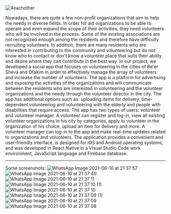 ![4eachother](https://user-images.githubusercontent.com/44543472/121578628-8ba63300-ca33-11eb-865a-ed939170a6fd.png)

Nowadays, there are quite a few non-profit organizations that aim to help the needy in 
diverse fields. In order for aid organizations to be able to operate and even expand the 
scope of their activities, they need volunteers who will be involved in the process. Some 
of the existing associations are not recognized enough among the residents and therefore 
have difficulty recruiting volunteers. In addition, there are many residents who are 
interested in contributing to the community and volunteering but do not know who to 
contact or don't know a volunteer place that suits their ability and desire where they can 
contribute in the best way.
In our project, we developed a social app that focuses on volunteering in the cities of Be'er 
Sheva and Ofakim in order to effectively manage the array of volunteers and increase the 
number of volunteers. The app is a platform for advertising and exposing the activities of 
the organizations and will communicate between the residents who are interested in 
volunteering and the volunteer organizations and the needy through the volunteer director 
in the city.
The app has additional options such as: uploading items for delivery, time-dependent 
volunteering and volunteering with the elderly and people with disabilities that require 
access.
The app has two types of users: volunteer and volunteer manager. 
A volunteer can register and log-in, view all existing volunteer organizations in his city 
by categories, apply to volunteer in the organization of his choice, upload an item for 
delivery and more.
A volunteer manager can log-in to the app and make real-time updates related to 
organizations and volunteers.
The application provides a convenient and user-friendly interface, is designed for iOS and 
Android operating systems, and was developed in React Native in a Visual Studio Code 
work environment, JavaScript language and Firebase database.

_______________________________________________________________________________________________________________

Some screenshots:
![WhatsApp Image 2021-06-10 at 21 37 57](https://user-images.githubusercontent.com/44543472/121579426-6239d700-ca34-11eb-92fd-338ee8bb5b1b.jpeg)
![WhatsApp Image 2021-06-10 at 21 37 40](https://user-images.githubusercontent.com/44543472/121579431-636b0400-ca34-11eb-8c7e-096e9348d610.jpeg)
![WhatsApp Image 2021-06-10 at 21 37 11](https://user-images.githubusercontent.com/44543472/121579433-636b0400-ca34-11eb-9d25-7210823d1694.jpeg)
![WhatsApp Image 2021-06-10 at 21 37 10 (1)](https://user-images.githubusercontent.com/44543472/121579438-64039a80-ca34-11eb-9b3a-d0cb05f1e959.jpeg)
![WhatsApp Image 2021-06-10 at 21 37 10](https://user-images.githubusercontent.com/44543472/121579441-649c3100-ca34-11eb-8ca2-001558f8a89e.jpeg)
![WhatsApp Image 2021-06-10 at 21 37 09 (1)](https://user-images.githubusercontent.com/44543472/121579443-649c3100-ca34-11eb-8047-4ef3f2e1ef5b.jpeg)
![WhatsApp Image 2021-06-10 at 21 37 09](https://user-images.githubusercontent.com/44543472/121579445-6534c780-ca34-11eb-84fd-f71801c6390f.jpeg)
![WhatsApp Image 2021-06-10 at 21 37 08](https://user-images.githubusercontent.com/44543472/121579447-65cd5e00-ca34-11eb-9fa9-7e94b6bd7a2c.jpeg)
